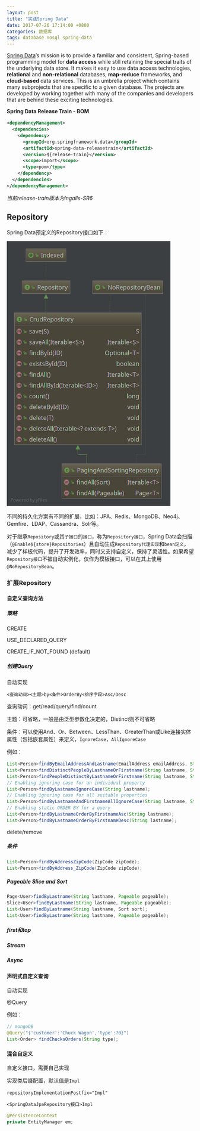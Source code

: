 ```yaml
---
layout: post
title: "实践Spring Data"
date: 2017-07-26 17:14:00 +0800
categories: 数据库
tags: database nosql spring-data
---
```


[Spring Data](http://projects.spring.io/spring-data/)’s mission is to provide a familiar and consistent, Spring-based programming model for **data access** while still retaining the special traits of the underlying data store.
It makes it easy to use data access technologies, **relational** and **non-relational** databases, **map-reduce** frameworks, and **cloud-based** data services. This is an umbrella project which contains many subprojects that are specific to a given database. The projects are developed by working together with many of the companies and developers that are behind these exciting technologies.

**Spring Data Release Train - BOM**

```xml
<dependencyManagement>
  <dependencies>
    <dependency>
      <groupId>org.springframework.data</groupId>
      <artifactId>spring-data-releasetrain</artifactId>
      <version>${release-train}</version>
      <scope>import</scope>
      <type>pom</type>
    </dependency>
  </dependencies>
</dependencyManagement>
```

*当前release-train版本为Ingalls-SR6*



## Repository

Spring Data预定义的Repository接口如下：

![spring-data-Repository](/images/spring-data-Repository.png)

不同的持久化方案有不同的扩展，比如：JPA、Redis、MongoDB、Neo4j、Gemfire、LDAP、Cassandra、Solr等。

对于继承`Repository`或其`子接口`的`接口`，称为`Repository接口`，Spring Data会扫描（`@Enable${store}Repositories`）且自动生成`Repository代理实现`和`bean定义`，减少了样板代码，提升了开发效率，同时又支持自定义，保持了灵活性。如果希望`Repository接口`不被自动实例化，仅作为模板接口，可以在其上使用`@NoRepositoryBean`。

### 扩展Repository

#### 自定义查询方法

##### 策略

CREATE

USE_DECLARED_QUERY

CREATE_IF_NOT_FOUND (default)

##### 创建Query

自动实现

`<查询动词><主题>by<条件>OrderBy<排序字段>Asc/Desc`

查询动词：get/read/query/find/count

主题：可省略，一般是由泛型参数化决定的，Distinct则不可省略

条件：可以使用And、Or、Between、LessThan、GreaterThan或Like连接实体属性（包括嵌套属性）来定义，`IgnoreCase`，`AllIgnoreCase`

例如：

```java
List<Person>findByEmailAddressAndLastname(EmailAddress emailAddress, String lastname);
List<Person>findDistinctPeopleByLastnameOrFirstname(String lastname, String firstname);
List<Person>findPeopleDistinctByLastnameOrFirstname(String lastname, String firstname);
// Enabling ignoring case for an individual property
List<Person>findByLastnameIgnoreCase(String lastname);
// Enabling ignoring case for all suitable properties
List<Person>findByLastnameAndFirstnameAllIgnoreCase(String lastname, String firstname);
// Enabling static ORDER BY for a query
List<Person>findByLastnameOrderByFirstnameAsc(String lastname);
List<Person>findByLastnameOrderByFirstnameDesc(String lastname);
```

delete/remove

##### 条件

```java
List<Person>findByAddressZipCode(ZipCode zipCode);
List<Person>findByAddress_ZipCode(ZipCode zipCode);
```

##### Pageable Slice and Sort

```java
Page<User>findByLastname(String lastname, Pageable pageable);
Slice<User>findByLastname(String lastname, Pageable pageable);
List<User>findByLastname(String lastname, Sort sort);
List<User>findByLastname(String lastname, Pageable pageable);
```

##### first和top

##### Stream

##### Async

#### 声明式自定义查询

自动实现

@Query

例如：

```java
// mongoDB
@Query("{'customer':'Chuck Wagon','type':?0}")
List<Order> findChucksOrders(String type);
```

#### 混合自定义

自定义接口，需要自己实现

实现类后缀配置，默认值是`Impl`

`repositoryImplementationPostfix="Impl"`

`<SpringDataJpaRepository接口>Impl`

```java
@PersistenceContext
private EntityManager em;
```
